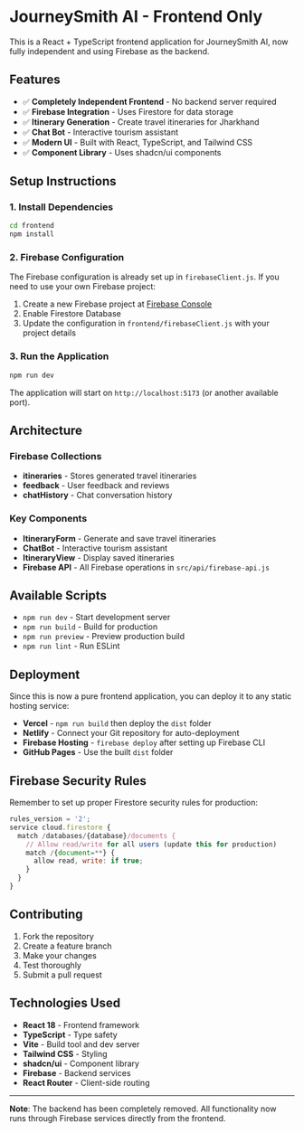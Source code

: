 # JourneySmith AI - Frontend Only

This is a React + TypeScript frontend application for JourneySmith AI, now fully independent and using Firebase as the backend.

## Features

- ✅ **Completely Independent Frontend** - No backend server required
- ✅ **Firebase Integration** - Uses Firestore for data storage
- ✅ **Itinerary Generation** - Create travel itineraries for Jharkhand
- ✅ **Chat Bot** - Interactive tourism assistant
- ✅ **Modern UI** - Built with React, TypeScript, and Tailwind CSS
- ✅ **Component Library** - Uses shadcn/ui components

## Setup Instructions

### 1. Install Dependencies
```bash
cd frontend
npm install
```

### 2. Firebase Configuration
The Firebase configuration is already set up in `firebaseClient.js`. If you need to use your own Firebase project:

1. Create a new Firebase project at [Firebase Console](https://console.firebase.google.com/)
2. Enable Firestore Database
3. Update the configuration in `frontend/firebaseClient.js` with your project details

### 3. Run the Application
```bash
npm run dev
```

The application will start on `http://localhost:5173` (or another available port).

## Architecture

### Firebase Collections
- **itineraries** - Stores generated travel itineraries
- **feedback** - User feedback and reviews
- **chatHistory** - Chat conversation history

### Key Components
- **ItineraryForm** - Generate and save travel itineraries
- **ChatBot** - Interactive tourism assistant
- **ItineraryView** - Display saved itineraries
- **Firebase API** - All Firebase operations in `src/api/firebase-api.js`

## Available Scripts

- `npm run dev` - Start development server
- `npm run build` - Build for production
- `npm run preview` - Preview production build
- `npm run lint` - Run ESLint

## Deployment

Since this is now a pure frontend application, you can deploy it to any static hosting service:

- **Vercel** - `npm run build` then deploy the `dist` folder
- **Netlify** - Connect your Git repository for auto-deployment
- **Firebase Hosting** - `firebase deploy` after setting up Firebase CLI
- **GitHub Pages** - Use the built `dist` folder

## Firebase Security Rules

Remember to set up proper Firestore security rules for production:

```javascript
rules_version = '2';
service cloud.firestore {
  match /databases/{database}/documents {
    // Allow read/write for all users (update this for production)
    match /{document=**} {
      allow read, write: if true;
    }
  }
}
```

## Contributing

1. Fork the repository
2. Create a feature branch
3. Make your changes
4. Test thoroughly
5. Submit a pull request

## Technologies Used

- **React 18** - Frontend framework
- **TypeScript** - Type safety
- **Vite** - Build tool and dev server
- **Tailwind CSS** - Styling
- **shadcn/ui** - Component library
- **Firebase** - Backend services
- **React Router** - Client-side routing

---

**Note**: The backend has been completely removed. All functionality now runs through Firebase services directly from the frontend.
